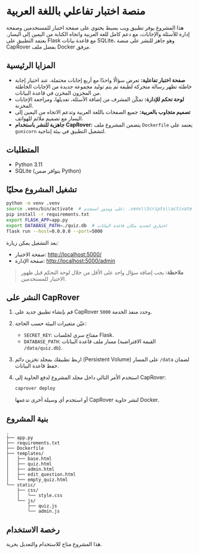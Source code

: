 # منصة اختبار تفاعلي باللغة العربية

هذا المشروع يوفر تطبيق ويب بسيط يحتوي على صفحة اختبار للمستخدمين وصفحة إدارة للأسئلة والإجابات، مع دعم كامل للغة العربية واتجاه الكتابة من اليمين إلى اليسار. يعتمد التطبيق على Flask مع قاعدة بيانات SQLite، وهو جاهز للنشر على منصة CapRover بفضل ملف Docker مرفق.

## المزايا الرئيسية

- **صفحة اختبار تفاعلية:** تعرض سؤالًا واحدًا مع أربع إجابات محتملة. عند اختيار إجابة خاطئة تظهر رسالة متحركة لطيفة ثم يتم توليد مجموعة جديدة من الإجابات الخاطئة من المخزون المخزن في قاعدة البيانات.
- **لوحة تحكم للإدارة:** تمكّن المشرف من إضافة الأسئلة، تعديلها، ومراجعة الإجابات المخزنة.
- **تصميم متجاوب بالعربية:** جميع الصفحات باللغة العربية وتدعم الاتجاه من اليمين إلى اليسار مع تصميم ملائم للهواتف.
- **جاهزية للنشر باستخدام CapRover:** يتضمن المشروع ملف `Dockerfile` يعتمد على `gunicorn` لتشغيل التطبيق في بيئة إنتاجية.

## المتطلبات

- Python 3.11
- SQLite (يتوافر ضمن Python)

## تشغيل المشروع محليًا

```bash
python -m venv .venv
source .venv/bin/activate  # على ويندوز استخدم: .venv\\Scripts\\activate
pip install -r requirements.txt
export FLASK_APP=app.py
export DATABASE_PATH=./quiz.db  # اختياري لتحديد مكان قاعدة البيانات
flask run --host=0.0.0.0 --port=5000
```

بعد التشغيل يمكن زيارة:

- صفحة الاختبار: <http://localhost:5000/>
- صفحة الإدارة: <http://localhost:5000/admin>

> **ملاحظة:** يجب إضافة سؤال واحد على الأقل من خلال لوحة التحكم قبل ظهور الاختبار للمستخدمين.

## النشر على CapRover

1. قم بإنشاء تطبيق جديد على CapRover وحدد منفذ الخدمة `5000`.
2. عيّن متغيرات البيئة حسب الحاجة:
   - `SECRET_KEY`: مفتاح سري لجلسات Flask.
   - `DATABASE_PATH`: مسار ملف قاعدة البيانات (القيمة الافتراضية `/data/quiz.db`).
3. اربط تطبيقك بمجلد تخزين دائم (Persistent Volume) على المسار `/data` لضمان حفظ قاعدة البيانات.
4. استخدم الأمر التالي داخل مجلد المشروع لدفع الحاوية إلى CapRover:

   ```bash
   caprover deploy
   ```

   أو استخدم أي وسيلة أخرى تدعمها CapRover لنشر حاوية Docker.

## بنية المشروع

```
.
├── app.py
├── requirements.txt
├── Dockerfile
├── templates/
│   ├── base.html
│   ├── quiz.html
│   ├── admin.html
│   ├── edit_question.html
│   └── empty_quiz.html
└── static/
    ├── css/
    │   └── style.css
    └── js/
        ├── quiz.js
        └── admin.js
```

## رخصة الاستخدام

هذا المشروع متاح للاستخدام والتعديل بحرية.
